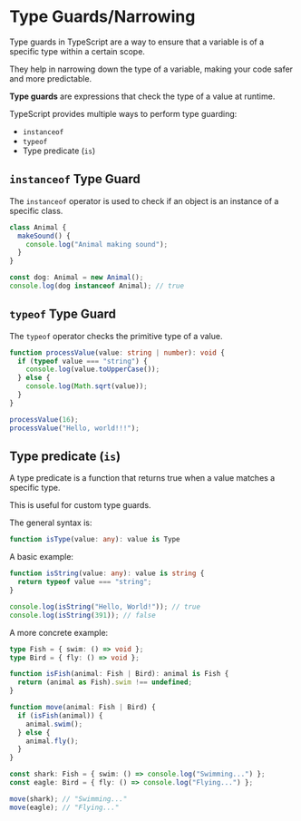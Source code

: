 # Type Guards/Narrowing

Type guards in TypeScript are a way to ensure that a variable is of a specific type within a certain scope.

They help in narrowing down the type of a variable, making your code safer and more predictable.

**Type guards** are expressions that check the type of a value at runtime.

TypeScript provides multiple ways to perform type guarding:
- `instanceof`
- `typeof`
- Type predicate (`is`)

## `instanceof` Type Guard
The `instanceof` operator is used to check if an object is an instance of a specific class.

```TypeScript
class Animal {
  makeSound() {
    console.log("Animal making sound");
  }
}

const dog: Animal = new Animal();
console.log(dog instanceof Animal); // true
```

## `typeof` Type Guard
The `typeof` operator checks the primitive type of a value.
```TypeScript
function processValue(value: string | number): void {
  if (typeof value === "string") {
    console.log(value.toUpperCase());
  } else {
    console.log(Math.sqrt(value));
  }
}

processValue(16);
processValue("Hello, world!!!");
```

## Type predicate (`is`)
A type predicate is a function that returns true when a value matches a specific type.

This is useful for custom type guards.

The general syntax is:
```TypeScript
function isType(value: any): value is Type
```

A basic example:
```TypeScript
function isString(value: any): value is string {
  return typeof value === "string";
}

console.log(isString("Hello, World!")); // true
console.log(isString(391)); // false
```

A more concrete example:
```TypeScript
type Fish = { swim: () => void };
type Bird = { fly: () => void };

function isFish(animal: Fish | Bird): animal is Fish {
  return (animal as Fish).swim !== undefined;
}

function move(animal: Fish | Bird) {
  if (isFish(animal)) {
    animal.swim();
  } else {
    animal.fly();
  }
}

const shark: Fish = { swim: () => console.log("Swimming...") };
const eagle: Bird = { fly: () => console.log("Flying...") };

move(shark); // "Swimming..."
move(eagle); // "Flying..."

```